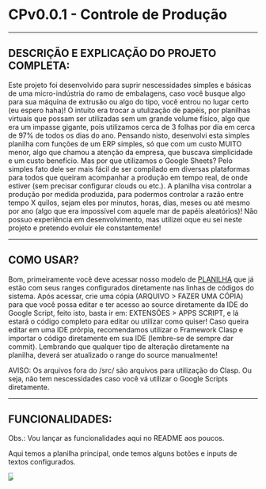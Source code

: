 <h1>CPv0.0.1 - Controle de Produção</h2>

<hr>
<h2>DESCRIÇÃO E EXPLICAÇÃO DO PROJETO COMPLETA:</h2>

<p>Este projeto foi desenvolvido para suprir nescessidades simples e básicas de uma micro-indústria do ramo de embalagens, caso você busque algo para sua máquina de extrusão ou algo do tipo, você entrou no lugar certo (eu espero haha)! O intuito era trocar a utulização de papéis, por planilhas virtuais que possam ser utilizadas sem um grande volume físico, algo que era um impasse gigante, pois utilizamos cerca de 3 folhas por dia em cerca de 97% de todos os dias do ano. Pensando nisto, desenvolvi esta simples planilha com funções de um ERP simples, só que com um custo MUITO menor, algo que chamou a atenção da empresa, que buscava simplicidade e um custo benefício. Mas por que utilizamos o Google Sheets? Pelo simples fato dele ser mais fácil de ser compilado em diversas plataformas para todos que queiram acompanhar a produção em tempo real, de onde estiver (sem precisar configurar clouds ou etc.). A planilha visa controlar a produção por medida produzida, para podermos controlar a razão entre tempo X quilos, sejam eles por minutos, horas, dias, meses ou até mesmo por ano (algo que era impossível com aquele mar de papéis aleatórios)! Não possuo experiência em desenvolvimento, mas utilizei oque eu sei neste projeto e pretendo evoluir ele constantemente!</p>
<hr>

<h2>COMO USAR?</h2>

<p>Bom, primeiramente você deve acessar nosso modelo de <a href="https://docs.google.com/spreadsheets/d/14J-pIhruHfn2RYxb8vkIBeFng88iTih3uTrxfc02u7g/edit#gid=0">PLANILHA</a> que já estão com seus ranges configurados diretamente nas linhas de códigos do sistema. Após acessar, crie uma cópia (ARQUIVO > FAZER UMA CÓPIA) para que você possa editar e ter acesso ao source diretamente da IDE do Google Script, feito isto, basta ir em: EXTENSÕES > APPS SCRIPT, e lá estará o código completo para editar ou utilizar como quiser! Caso queira editar em uma IDE prórpia, recomendamos utilizar o Framework Clasp e importar o código diretamente em sua IDE (lembre-se de sempre dar commit). Lembrando que qualquer tipo de alteração diretamente na planilha, deverá ser atualizado o range do source manualmente!</p>

<p>AVISO:
Os arquivos fora do /src/ são arquivos para utilização do Clasp. Ou seja, não tem nescessidades caso você vá utilizar o Google Scripts diretamente.</p>
<hr>

<h2>FUNCIONALIDADES:</h2>
Obs.: Vou lançar as funcionalidades aqui no README aos poucos.

<p>Aqui temos a planilha principal, onde temos alguns botões e inputs de textos configurados.</p>
<img style="max-width:10px;" src="https://user-images.githubusercontent.com/82621707/201161306-787d5e57-f522-485b-ae8a-5cb95587b2bf.png" />